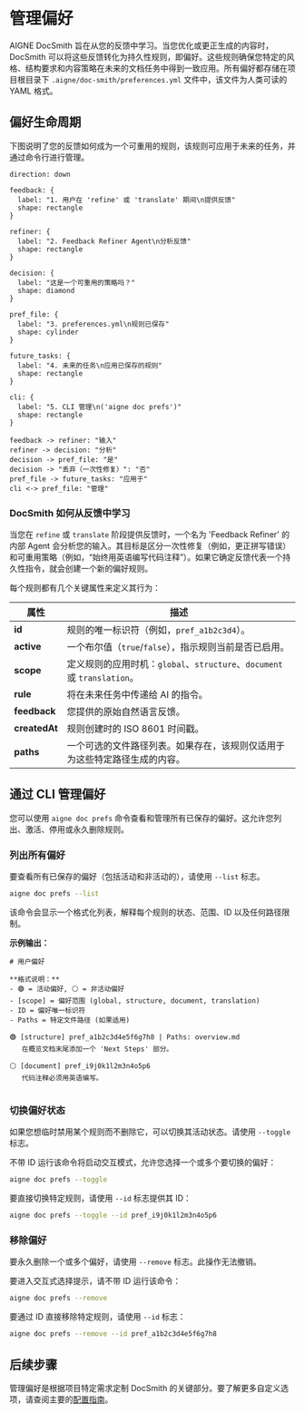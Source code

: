 # 管理偏好

AIGNE DocSmith 旨在从您的反馈中学习。当您优化或更正生成的内容时，DocSmith 可以将这些反馈转化为持久性规则，即偏好。这些规则确保您特定的风格、结构要求和内容策略在未来的文档任务中得到一致应用。所有偏好都存储在项目根目录下 `.aigne/doc-smith/preferences.yml` 文件中，该文件为人类可读的 YAML 格式。

## 偏好生命周期

下图说明了您的反馈如何成为一个可重用的规则，该规则可应用于未来的任务，并通过命令行进行管理。

```d2 偏好生命周期
direction: down

feedback: {
  label: "1. 用户在 'refine' 或 'translate' 期间\n提供反馈"
  shape: rectangle
}

refiner: {
  label: "2. Feedback Refiner Agent\n分析反馈"
  shape: rectangle
}

decision: {
  label: "这是一个可重用的策略吗？"
  shape: diamond
}

pref_file: {
  label: "3. preferences.yml\n规则已保存"
  shape: cylinder
}

future_tasks: {
  label: "4. 未来的任务\n应用已保存的规则"
  shape: rectangle
}

cli: {
  label: "5. CLI 管理\n('aigne doc prefs')"
  shape: rectangle
}

feedback -> refiner: "输入"
refiner -> decision: "分析"
decision -> pref_file: "是"
decision -> "丢弃（一次性修复）": "否"
pref_file -> future_tasks: "应用于"
cli <-> pref_file: "管理"

```

### DocSmith 如何从反馈中学习

当您在 `refine` 或 `translate` 阶段提供反馈时，一个名为 'Feedback Refiner' 的内部 Agent 会分析您的输入。其目标是区分一次性修复（例如，更正拼写错误）和可重用策略（例如，“始终用英语编写代码注释”）。如果它确定反馈代表一个持久性指令，就会创建一个新的偏好规则。

每个规则都有几个关键属性来定义其行为：

| 属性 | 描述 |
|---|---|
| **id** | 规则的唯一标识符（例如，`pref_a1b2c3d4`）。 |
| **active** | 一个布尔值（`true`/`false`），指示规则当前是否已启用。 |
| **scope** | 定义规则的应用时机：`global`、`structure`、`document` 或 `translation`。 |
| **rule** | 将在未来任务中传递给 AI 的指令。 |
| **feedback** | 您提供的原始自然语言反馈。 |
| **createdAt** | 规则创建时的 ISO 8601 时间戳。 |
| **paths** | 一个可选的文件路径列表。如果存在，该规则仅适用于为这些特定路径生成的内容。 |

## 通过 CLI 管理偏好

您可以使用 `aigne doc prefs` 命令查看和管理所有已保存的偏好。这允许您列出、激活、停用或永久删除规则。

### 列出所有偏好

要查看所有已保存的偏好（包括活动和非活动的），请使用 `--list` 标志。

```bash 列出所有偏好 icon=lucide:terminal
aigne doc prefs --list
```

该命令会显示一个格式化列表，解释每个规则的状态、范围、ID 以及任何路径限制。

**示例输出：**

```text 示例输出 icon=lucide:clipboard-list
# 用户偏好

**格式说明：**
- 🟢 = 活动偏好, ⚪ = 非活动偏好
- [scope] = 偏好范围 (global, structure, document, translation)
- ID = 偏好唯一标识符
- Paths = 特定文件路径 (如果适用)

🟢 [structure] pref_a1b2c3d4e5f6g7h8 | Paths: overview.md
   在概览文档末尾添加一个 'Next Steps' 部分。
 
⚪ [document] pref_i9j0k1l2m3n4o5p6
   代码注释必须用英语编写。
 
```

### 切换偏好状态

如果您想临时禁用某个规则而不删除它，可以切换其活动状态。请使用 `--toggle` 标志。

不带 ID 运行该命令将启动交互模式，允许您选择一个或多个要切换的偏好：

```bash 以交互方式切换偏好 icon=lucide:terminal
aigne doc prefs --toggle
```

要直接切换特定规则，请使用 `--id` 标志提供其 ID：

```bash 切换特定偏好 icon=lucide:terminal
aigne doc prefs --toggle --id pref_i9j0k1l2m3n4o5p6
```

### 移除偏好

要永久删除一个或多个偏好，请使用 `--remove` 标志。此操作无法撤销。

要进入交互式选择提示，请不带 ID 运行该命令：

```bash 以交互方式移除偏好 icon=lucide:terminal
aigne doc prefs --remove
```

要通过 ID 直接移除特定规则，请使用 `--id` 标志：

```bash 移除特定偏好 icon=lucide:terminal
aigne doc prefs --remove --id pref_a1b2c3d4e5f6g7h8
```

## 后续步骤

管理偏好是根据项目特定需求定制 DocSmith 的关键部分。要了解更多自定义选项，请查阅主要的[配置指南](./configuration.md)。